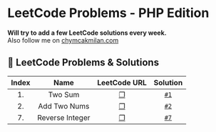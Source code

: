 # LeetCode Problems - PHP Edition
**Will try to add a few LeetCode solutions every week.**   
Also follow me on [chymcakmilan.com](https://chymcakmilan.com)

## 📝 LeetCode Problems & Solutions

| Index | Name | LeetCode URL | Solution |
| :---: |:----:|:------------:|:--------:|
| 1. | Two Sum | [❐](https://leetcode.com/problems/two-sum/) | [`#1`](../blob/master/README.md) |
| 2. | Add Two Nums | [❐](https://leetcode.com/problems/add-two-numbers/) | [`#2`](../blob/master/README.md) |
| 7. | Reverse Integer | [❐](https://leetcode.com/problems/reverse-integer/) | [`#7`](../blob/master/README.md) |

